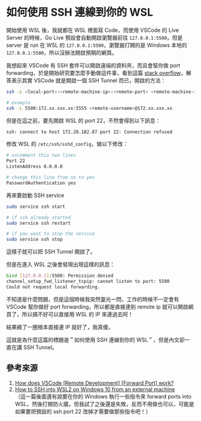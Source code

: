 # 如何使用 SSH 連線到你的 WSL

開始使用 WSL 後，我就都在 WSL 裡面寫 Code，而使用 VSCode 的 Live Server 的時候，Go Live 預設會自動開啟瀏覽器前往 `127.0.0.1:5500`，但是 server 是 run 在 WSL 的 `127.0.0.1:5500`，瀏覽器打開的是 Windows 本地的 `127.0.0.1:5500`，所以沒辦法開啟預期的網頁。

我想起來 VSCode 有 SSH 套件可以開啟遠端的資料夾，而且會幫你做 port forwarding，於是開始研究要怎麼手動做這件事，看到這篇 [stack overflow](https://stackoverflow.com/questions/63701361/how-does-vscode-remote-development-forward-port-work)，解答表示其實 VSCode 就是開啟一個 SSH Tunnel 而已，開啟的方法：

```bash
ssh -L <local-port>:<remote-machine-ip>:<remote-port> <remote-machine-ip>

# example
ssh -L 5500:172.xx.xxx.xx:5555 <remote-username>@172.xx.xxx.xx
```

但是在這之前，要先開啟 WSL 的 port 22，不然會得到以下訊息：

```bash
ssh: connect to host 172.20.182.87 port 22: Connection refused
```

修改 WSL 的 `/etc/ssh/sshd_config`，做以下修改：

```bash
# uncomment this two lines
Port 22
ListenAddress 0.0.0.0

# change this line from no to yes
PasswordAuthentication yes
```

再來要啟動 SSH service

```bash
sudo service ssh start

# if ssh already started
sudo service ssh restart

# if you want to stop the service
sudo service ssh stop
```

這樣子就可以把 SSH Tunnel 開啟了。

但是在進入 WSL 之後會發現出現這樣的訊息：

```bash
bind [127.0.0.1]:5500: Permission denied
channel_setup_fwd_listener_tcpip: cannot listen to port: 5500
Could not request local forwarding.
```

不知道是什麼問題，但是這個時候我突然靈光一閃，工作的時候不一定會有 VSCode 幫你做好 port forwarding，所以都是直接連到 remote ip 就可以開啟網頁了，所以搞不好可以直接用 WSL 的 IP 來連過去阿！

結果繞了一圈根本直接連 IP 就好了，我真傻。

這就是為什麼這篇的標題是＂如何使用 SSH 連線到你的 WSL＂，但是內文卻一直在講 SSH Tunnel。

## 參考來源

1. [How does VSCode [Remote Development] [Forward Port] work?](https://stackoverflow.com/questions/63701361/how-does-vscode-remote-development-forward-port-work)
2. [How to SSH into WSL2 on Windows 10 from an external machine](https://www.hanselman.com/blog/how-to-ssh-into-wsl2-on-windows-10-from-an-external-machine)  
（這一篇後面還有說要在你的 Windows 執行一些指令來 forward ports into WSL，然後打開防火牆，但我試了之後還是失敗，反而不用做也可以，可能是如果要把預設的 ssh port 22 改掉才需要做那些指令吧！）
